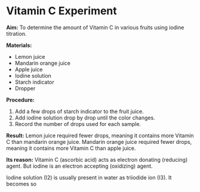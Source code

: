 # Vitamin C Experiment

**Aim:** To determine the amount of Vitamin C in various fruits using iodine titration.

**Materials:**
- Lemon juice  
- Mandarin orange juice
- Apple juice
- Iodine solution  
- Starch indicator  
- Dropper  

**Procedure:**
1. Add a few drops of starch indicator to the fruit juice.
2. Add iodine solution drop by drop until the color changes.
3. Record the number of drops used for each sample.

**Result:**
Lemon juice required fewer drops, meaning it contains more Vitamin C than mandarin orange juice.
Mandarin orange juice required fewer drops, meaning it contains more Vitamin C than apple juice.

**Its reason:**
Vitamin C (ascorbic acid) acts as electron donating (reducing) agent.
But iodine is an electron accepting (oxidizing) agent.

Iodine solution (I2) is usually present in water as triiodide ion (I3). It becomes so 
